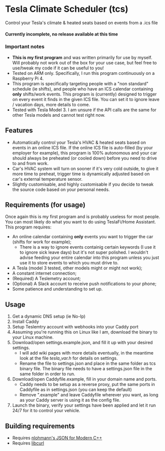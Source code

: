 # Tesla Climate Scheduler (tcs)
Control your Tesla's climate & heated seats based on events from a .ics file

#### Currently incomplete, no release available at this time


### Important notes
+ **This is my first program** and was written primarily for use by myself. Will probably not work out of the box for your use case, but feel free to use/tweak my code if it can be useful to you!
+ Tested on ARM only. Specifically, I run this program continuously on a Raspberry Pi 4.
+ This program is specifically targeting people with a "non standard" schedule (ie shifts), and people who have an ICS calendar containing **only** shifts/work events. This program is (currently) designed to trigger on every event it finds in the given ICS file. You can set it to ignore leave / vacation days, more details to come.
+ Tested with Tesla Model 3. I am unsure if the API calls are the same for other Tesla models and cannot test right now.


## Features
+ Automatically control your Tesla's HVAC & heated seats based on events in an online ICS file. If the online ICS file is auto-filled (by your employer for example), this program is 100% autonomous and your car should always be preheated (or cooled down) before you need to drive to and from work.
+ Car's HVAC system will turn on sooner if it's very cold outside, to give it more time to preheat, trigger time is dynamically adjusted based on car's external temperature sensor.
+ Slightly customisable, and highly customisable if you decide to tweak the source code based on your personal needs.


## Requirements (for usage)
Once again this is my first program and is probably useless for most people. You can most likely do what you want to do using TeslaFi/Home Assistant. This program requires:
+ An online calendar containing **only** events you want to trigger the car (shifts for work for example);
	+ There is a way to ignore events containig certain keywords (I use it to ignore sick leave days) but it's not super polished. I wouldn't advise feeding your entire calendar into this program unless you just use it to store events to which you must drive to.
+ A Tesla (model 3 tested, other models might or might not work);
+ A constant internet connection;
+ (Required) A Teslemetry account;
+ (Optional) A Slack account to receive push notifications to your phone;
+ Some patience and understanding to set up.



## Usage
1. Get a dynamic DNS setup (ie No-Ip)
2. Install Caddy
3. Setup Teslemtry account with webhooks into your Caddy port
4. Assuming you're running this on Linux like I am, download the binary to your Linux machine.
5. Download/open settings.example.json, and fill it up with your desired settings.
	+ I will add wiki pages with more details eventually, in the meantime look at the file *tesla_var.h* for details on settings.
	+ Rename the file to settings.json and place in the same folder as tcs binary file. The binary file needs to have a settings.json file in the same folder in order to run.
6. Download/open Caddyfile.example, fill in your domain name and ports.
	+ Caddy needs to be setup as a reverse proxy, put the same ports in Caddyfile as in settings.json (you can keep the default)
	+ Remove ".example" and leave Caddyfile wherever you want, as long as your Caddy server is using it as the config file.
7. Launch the binary, verify your settings have been applied and let it run 24/7 for it to control your vehicle.


## Building requirements
+ Requires [nlohmann's JSON for Modern C++](https://github.com/nlohmann/json)
+ Requires [libcurl](https://curl.haxx.se/libcurl/)